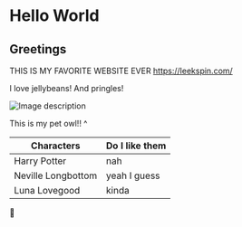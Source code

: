 # Hello World

## Greetings

THIS IS MY FAVORITE WEBSITE EVER https://leekspin.com/

I love jellybeans!
And pringles!

![Image description](https://vignette.wikia.nocookie.net/harrypotter/images/4/46/HedwigWU.png/revision/latest?cb=20190704191632)

This is my pet owl!! ^

| Characters | Do I like them |
| ----------- | ----------- |
| Harry Potter     | nah     |
| Neville Longbottom   | yeah I guess       |
| Luna Lovegood  | kinda      |
:money_mouth_face:
